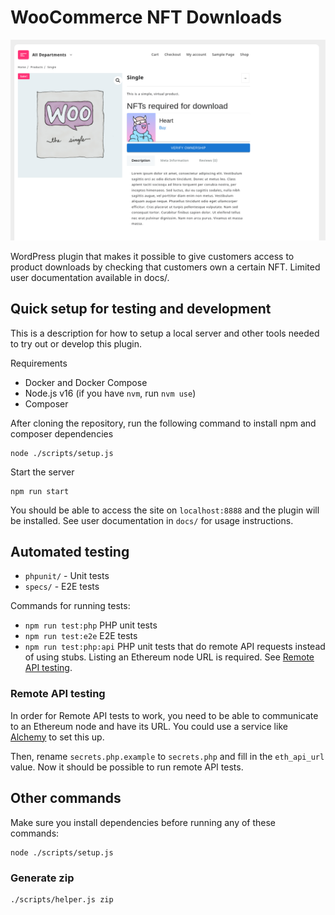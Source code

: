 # WooCommerce NFT Downloads

![hero](./docs/images/hero.png)

WordPress plugin that makes it possible to give customers access to product downloads by checking that customers own a certain NFT. Limited user documentation available in docs/.

## Quick setup for testing and development

This is a description for how to setup a local server and other tools needed to try out or develop this plugin.

Requirements

- Docker and Docker Compose
- Node.js v16 (if you have `nvm`, run `nvm use`)
- Composer

After cloning the repository, run the following command to install npm and composer dependencies

```
node ./scripts/setup.js
```

Start the server

```
npm run start
```

You should be able to access the site on `localhost:8888` and the plugin will be installed. See user documentation in `docs/` for usage instructions.

## Automated testing

- `phpunit/` - Unit tests
- `specs/` - E2E tests

Commands for running tests:

- `npm run test:php` PHP unit tests
- `npm run test:e2e` E2E tests
- `npm run test:php:api` PHP unit tests that do remote API requests instead of using stubs. Listing an Ethereum node URL is required. See [Remote API testing](#remote-api-testing).

### Remote API testing

In order for Remote API tests to work, you need to be able to communicate to an Ethereum node and have its URL. You could use a service like [Alchemy](https://www.alchemy.com/) to set this up.

Then, rename `secrets.php.example` to `secrets.php` and fill in the `eth_api_url` value. Now it should be possible to run remote API tests.

## Other commands

Make sure you install dependencies before running any of these commands:

```
node ./scripts/setup.js
```

### Generate zip

```
./scripts/helper.js zip
```
